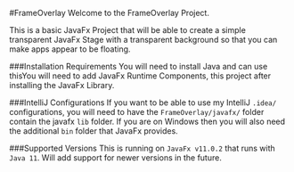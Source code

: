 #FrameOverlay
Welcome to the FrameOverlay Project. 

This is a basic JavaFx Project that will be
able to create a simple transparent JavaFx
Stage with a transparent background so that you
can make apps appear to be floating. 


###Installation Requirements
You will need to install Java and can use thisYou will need to add JavaFx Runtime Components,
this project after installing the JavaFx Library.

###IntelliJ Configurations
If you want to be able to use my IntelliJ `.idea/`
configurations, you will need to have the 
`FrameOverlay/javafx/` folder contain the
javafx `lib` folder. If you are on Windows
then you will also need the additional `bin` 
folder that JavaFx provides. 

###Supported Versions
This is running on `JavaFx v11.0.2` that runs with
`Java 11`.
Will add support for newer versions
in the future.